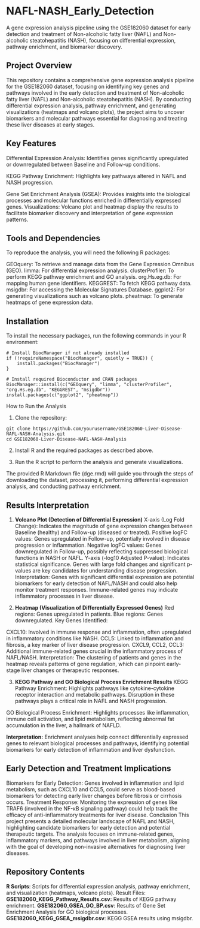 # NAFL-NASH_Early_Detection
A gene expression analysis pipeline using the GSE182060 dataset for early detection and treatment of Non-alcoholic fatty liver (NAFL) and Non-alcoholic steatohepatitis (NASH), focusing on differential expression, pathway enrichment, and biomarker discovery.

## Project Overview
This repository contains a comprehensive gene expression analysis pipeline for the GSE182060 dataset, focusing on identifying key genes and pathways involved in the early detection and treatment of Non-alcoholic fatty liver (NAFL) and Non-alcoholic steatohepatitis (NASH). By conducting differential expression analysis, pathway enrichment, and generating visualizations (heatmaps and volcano plots), the project aims to uncover biomarkers and molecular pathways essential for diagnosing and treating these liver diseases at early stages.

## Key Features
Differential Expression Analysis: Identifies genes significantly upregulated or downregulated between Baseline and Follow-up conditions.

KEGG Pathway Enrichment: Highlights key pathways altered in NAFL and NASH progression.

Gene Set Enrichment Analysis (GSEA): Provides insights into the biological processes and molecular functions enriched in differentially expressed genes.
Visualizations: Volcano plot and heatmap display the results to facilitate biomarker discovery and interpretation of gene expression patterns.

## Tools and Dependencies
To reproduce the analysis, you will need the following R packages:

GEOquery: To retrieve and manage data from the Gene Expression Omnibus (GEO).
limma: For differential expression analysis.
clusterProfiler: To perform KEGG pathway enrichment and GO analysis.
org.Hs.eg.db: For mapping human gene identifiers.
KEGGREST: To fetch KEGG pathway data.
msigdbr: For accessing the Molecular Signatures Database.
ggplot2: For generating visualizations such as volcano plots.
pheatmap: To generate heatmaps of gene expression data.

## Installation
To install the necessary packages, run the following commands in your R environment:
```
# Install BiocManager if not already installed
if (!requireNamespace("BiocManager", quietly = TRUE)) {
    install.packages("BiocManager")
}

# Install required Bioconductor and CRAN packages
BiocManager::install(c("GEOquery", "limma", "clusterProfiler", "org.Hs.eg.db", "KEGGREST", "msigdbr"))
install.packages(c("ggplot2", "pheatmap"))
```

How to Run the Analysis
1. Clone the repository:
```
git clone https://github.com/yourusername/GSE182060-Liver-Disease-NAFL-NASH-Analysis.git
cd GSE182060-Liver-Disease-NAFL-NASH-Analysis
```
2. Install R and the required packages as described above.

3. Run the R script to perform the analysis and generate visualizations.

The provided R Markdown file (dge.rmd) will guide you through the steps of downloading the dataset, processing it, performing differential expression analysis, and conducting pathway enrichment.

## Results Interpretation
1. **Volcano Plot (Detection of Differential Expression)**
X-axis (Log Fold Change): Indicates the magnitude of gene expression changes between Baseline (healthy) and Follow-up (diseased or treated).
Positive logFC values: Genes upregulated in Follow-up, potentially involved in disease progression or inflammation.
Negative logFC values: Genes downregulated in Follow-up, possibly reflecting suppressed biological functions in NASH or NAFL.
Y-axis (-log10 Adjusted P-value): Indicates statistical significance.
Genes with large fold changes and significant p-values are key candidates for understanding disease progression.
Interpretation: Genes with significant differential expression are potential biomarkers for early detection of NAFL/NASH and could also help monitor treatment responses. Immune-related genes may indicate inflammatory processes in liver disease.

2. **Heatmap (Visualization of Differentially Expressed Genes)**
Red regions: Genes upregulated in patients.
Blue regions: Genes downregulated.
Key Genes Identified:

CXCL10: Involved in immune response and inflammation, often upregulated in inflammatory conditions like NASH.
CCL5: Linked to inflammation and fibrosis, a key marker of liver disease progression.
CXCL9, CCL2, CCL3: Additional immune-related genes crucial in the inflammatory process of NAFL/NASH.
Interpretation: The clustering of patients and genes in the heatmap reveals patterns of gene regulation, which can pinpoint early-stage liver changes or therapeutic responses.

3. **KEGG Pathway and GO Biological Process Enrichment Results**
KEGG Pathway Enrichment: Highlights pathways like cytokine-cytokine receptor interaction and metabolic pathways. Disruption in these pathways plays a critical role in NAFL and NASH progression.

GO Biological Process Enrichment: Highlights processes like inflammation, immune cell activation, and lipid metabolism, reflecting abnormal fat accumulation in the liver, a hallmark of NAFLD.

**Interpretation:** Enrichment analyses help connect differentially expressed genes to relevant biological processes and pathways, identifying potential biomarkers for early detection of inflammation and liver dysfunction.

## Early Detection and Treatment Implications
Biomarkers for Early Detection: Genes involved in inflammation and lipid metabolism, such as CXCL10 and CCL5, could serve as blood-based biomarkers for detecting early liver changes before fibrosis or cirrhosis occurs.
Treatment Response: Monitoring the expression of genes like TRAF6 (involved in the NF-κB signaling pathway) could help track the efficacy of anti-inflammatory treatments for liver disease.
Conclusion
This project presents a detailed molecular landscape of NAFL and NASH, highlighting candidate biomarkers for early detection and potential therapeutic targets. The analysis focuses on immune-related genes, inflammatory markers, and pathways involved in liver metabolism, aligning with the goal of developing non-invasive alternatives for diagnosing liver diseases.

## Repository Contents
**R Scripts**: Scripts for differential expression analysis, pathway enrichment, and visualization (heatmaps, volcano plots).
Result Files:
**GSE182060_KEGG_Pathway_Results.csv:** Results of KEGG pathway enrichment.
**GSE182060_GSEA_GO_BP.csv**: Results of Gene Set Enrichment Analysis for GO biological processes.
**GSE182060_KEGG_GSEA_msigdbr.csv**: KEGG GSEA results using msigdbr.
